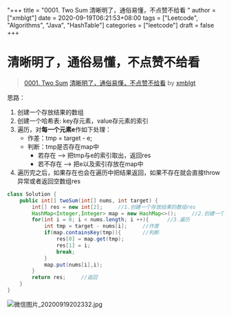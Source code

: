 "+++
title = "0001. Two Sum 清晰明了，通俗易懂，不点赞不给看 "
author = ["xmblgt"]
date = 2020-09-19T06:21:53+08:00
tags = ["Leetcode", "Algorithms", "Java", "HashTable"]
categories = ["leetcode"]
draft = false
+++

# 清晰明了，通俗易懂，不点赞不给看

> [0001. Two Sum](https://leetcode-cn.com/problems/two-sum/)
> [清晰明了，通俗易懂，不点赞不给看](https://leetcode-cn.com/problems/two-sum/solution/qian-xian-yi-dong-ha-xi-biao-fu-zhu-yi-ci-bian-li-/) by [xmblgt](https://leetcode-cn.com/u/xmblgt/)

思路：
1. 创建一个存放结果的数组
2. 创建一个哈希表: key存元素，value存元素的索引
3. 遍历，对**每一个元素e**作如下处理：
     - 作差：tmp = target - e;
    - 判断：tmp是否存在map中
        - 若存在 --> 把tmp与e的索引取出，返回res
        - 若不存在 --> 把e以及索引存放在map中
4. 遍历完之后，如果存在也会在遍历中把结果返回，如果不存在就会直接throw异常或者返回空数组res

```java
class Solution {
    public int[] twoSum(int[] nums, int target) {   
        int[] res = new int[2];     //1.创建一个存放结果的数组res 
        HashMap<Integer,Integer> map = new HashMap<>();     //2.创建一个辅助的哈希表
        for(int i = 0; i < nums.length; i ++){      //3.遍历
            int tmp = target - nums[i];     //作差
            if(map.containsKey(tmp)){       //判断
                res[0] = map.get(tmp);
                res[1] = i;
                break;
            }
            map.put(nums[i],i);
        }
        return res;     //返回
    }
}
```

![微信图片_20200919202332.jpg](https://pic.leetcode-cn.com/1600657611-yYNMmJ-%E5%BE%AE%E4%BF%A1%E5%9B%BE%E7%89%87_20200919202332.jpg)

